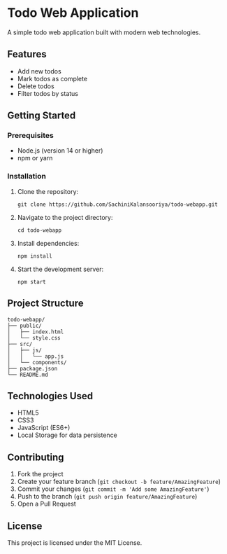 # Todo Web Application

A simple todo web application built with modern web technologies.

## Features

- Add new todos
- Mark todos as complete
- Delete todos
- Filter todos by status

## Getting Started

### Prerequisites

- Node.js (version 14 or higher)
- npm or yarn

### Installation

1. Clone the repository:
   ```
   git clone https://github.com/SachiniKalansooriya/todo-webapp.git
   ```

2. Navigate to the project directory:
   ```
   cd todo-webapp
   ```

3. Install dependencies:
   ```
   npm install
   ```

4. Start the development server:
   ```
   npm start
   ```

## Project Structure

```
todo-webapp/
├── public/
│   ├── index.html
│   └── style.css
├── src/
│   ├── js/
│   │   └── app.js
│   └── components/
├── package.json
└── README.md
```

## Technologies Used

- HTML5
- CSS3
- JavaScript (ES6+)
- Local Storage for data persistence

## Contributing

1. Fork the project
2. Create your feature branch (`git checkout -b feature/AmazingFeature`)
3. Commit your changes (`git commit -m 'Add some AmazingFeature'`)
4. Push to the branch (`git push origin feature/AmazingFeature`)
5. Open a Pull Request

## License

This project is licensed under the MIT License.